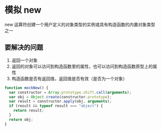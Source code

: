 # 模拟 new

new 运算符创建一个用户定义的对象类型的实例或具有构造函数的内置对象类型之一

## 要解决的问题

1. 返回一个对象
2. 返回的对象可以访问到构造函数里的属性，也可以访问到构造函数原型上的属性
3. 构造函数是否有返回值，返回值是否有效（是否为一个对象）

```js
function mockNew() {
  var constructor = Array.prototype.shift.call(arguments);
  var obj = Object.create(constructor.prototype);
  var result = constructor.apply(obj, arguments);
  if (result && typeof result === "object") {
    return result;
  }
  return obj;
}
```
